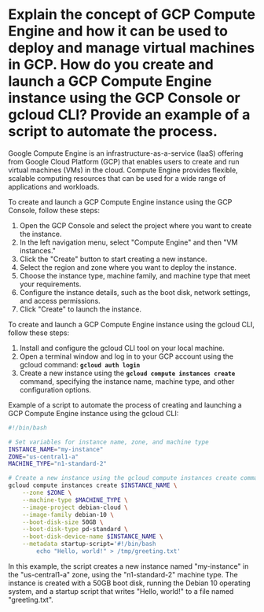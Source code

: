 # Explain the concept of GCP Compute Engine and how it can be used to deploy and manage virtual machines in GCP. How do you create and launch a GCP Compute Engine instance using the GCP Console or gcloud CLI? Provide an example of a script to automate the process.

Google Compute Engine is an infrastructure-as-a-service (IaaS) offering from Google Cloud Platform (GCP) that enables users to create and run virtual machines (VMs) in the cloud. Compute Engine provides flexible, scalable computing resources that can be used for a wide range of applications and workloads.

To create and launch a GCP Compute Engine instance using the GCP Console, follow these steps:

1. Open the GCP Console and select the project where you want to create the instance.
2. In the left navigation menu, select "Compute Engine" and then "VM instances."
3. Click the "Create" button to start creating a new instance.
4. Select the region and zone where you want to deploy the instance.
5. Choose the instance type, machine family, and machine type that meet your requirements.
6. Configure the instance details, such as the boot disk, network settings, and access permissions.
7. Click "Create" to launch the instance.

To create and launch a GCP Compute Engine instance using the gcloud CLI, follow these steps:

1. Install and configure the gcloud CLI tool on your local machine.
2. Open a terminal window and log in to your GCP account using the gcloud command: **`gcloud auth login`**
3. Create a new instance using the **`gcloud compute instances create`** command, specifying the instance name, machine type, and other configuration options.

Example of a script to automate the process of creating and launching a GCP Compute Engine instance using the gcloud CLI:

```bash
#!/bin/bash

# Set variables for instance name, zone, and machine type
INSTANCE_NAME="my-instance"
ZONE="us-central1-a"
MACHINE_TYPE="n1-standard-2"

# Create a new instance using the gcloud compute instances create command
gcloud compute instances create $INSTANCE_NAME \
    --zone $ZONE \
    --machine-type $MACHINE_TYPE \
    --image-project debian-cloud \
    --image-family debian-10 \
    --boot-disk-size 50GB \
    --boot-disk-type pd-standard \
    --boot-disk-device-name $INSTANCE_NAME \
    --metadata startup-script='#!/bin/bash
        echo "Hello, world!" > /tmp/greeting.txt'
```

In this example, the script creates a new instance named "my-instance" in the "us-central1-a" zone, using the "n1-standard-2" machine type. The instance is created with a 50GB boot disk, running the Debian 10 operating system, and a startup script that writes "Hello, world!" to a file named "greeting.txt".